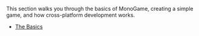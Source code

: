 This section walks you through the basics of MonoGame, creating a simple game, and how cross-platform development works.

- [The Basics](the_basics.md)
